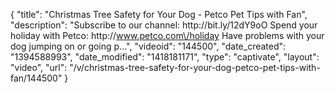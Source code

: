 {
    "title": "Christmas Tree Safety for Your Dog - Petco Pet Tips with Fan",
    "description": "Subscribe to our channel: http:\/\/bit.ly\/12dY9oO Spend your holiday with Petco: http:\/\/www.petco.com\/holiday Have problems with your dog jumping on or going p...",
    "videoid": "144500",
    "date_created": "1394588993",
    "date_modified": "1418181171",
    "type": "captivate",
    "layout": "video",
    "url": "\/v\/christmas-tree-safety-for-your-dog-petco-pet-tips-with-fan\/144500"
}
